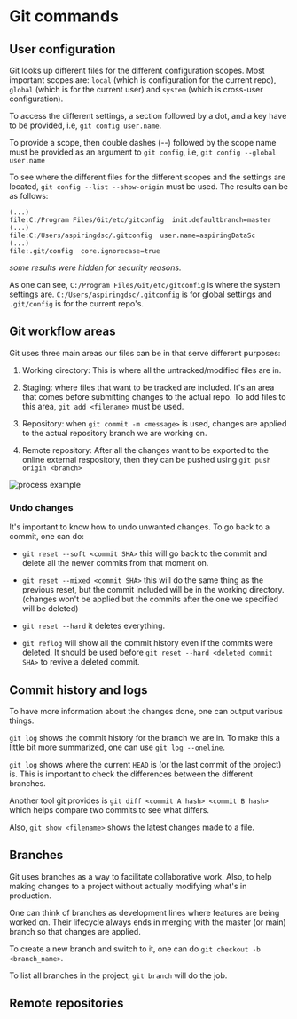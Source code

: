 # Git commands

## User configuration

Git looks up different files for the different configuration scopes. Most important scopes are: ``local`` (which is configuration for the current repo), ``global`` (which is for the current user) and ``system`` (which is cross-user configuration).

To access the different settings, a section followed by a dot, and a key have to be provided, i.e, ``git config user.name``.

To provide a scope, then double dashes (--) followed by the scope name must be provided as an argument to ``git config``, i.e, ``git config --global user.name``

To see where the different files for the different scopes and the settings are located, ``git config --list --show-origin`` must be used. The results can be as follows:

    (...)
    file:C:/Program Files/Git/etc/gitconfig  init.defaultbranch=master
    (...)
    file:C:/Users/aspiringdsc/.gitconfig  user.name=aspiringDataSc
    (...)
    file:.git/config  core.ignorecase=true

_some results were hidden for security reasons._

As one can see, ``C:/Program Files/Git/etc/gitconfig`` is where the system settings are. ``C:/Users/aspiringdsc/.gitconfig`` is for global settings and ``.git/config`` is for the current repo's.

## Git workflow areas

Git uses three main areas our files can be in that serve different purposes:

1. Working directory: This is where all the untracked/modified files are in.

2. Staging: where files that want to be tracked are included. It's an area that comes before submitting changes to the actual repo. To add files to this area, ``git add <filename>`` must be used.

3. Repository: when ``git commit -m <message>`` is used, changes are applied to the actual repository branch we are working on.

4. Remote repository: After all the changes want to be exported to the online external respository, then they can be pushed using ``git push origin <branch>``

<img src="https://snipcademy.com/img/articles/git-fundamentals/three-stages-01.svg" alt="process example">

### Undo changes

It's important to know how to undo unwanted changes. To go back to a commit, one can do:

* ``git reset --soft <commit SHA>`` this will go back to the commit and delete all the newer commits from that moment on.

* ``git reset --mixed <commit SHA>`` this will do the same thing as the previous reset, but the commit included will be in the working directory. (changes won't be applied but the commits after the one we specified will be deleted)

* ``git reset --hard`` it deletes everything.

* ``git reflog`` will show all the commit history even if the commits were deleted. It should be used before ``git reset --hard <deleted commit SHA>`` to revive a deleted commit.

## Commit history and logs

To have more information about the changes done, one can output various things.

``git log`` shows the commit history for the branch we are in. To make this a little bit more summarized, one can use ``git log --oneline``.

``git log`` shows where the current ``HEAD`` is (or the last commit of the project) is. This is important to check the differences between the different branches.

Another tool git provides is ``git diff <commit A hash> <commit B hash>`` which helps compare two commits to see what differs.

Also, ``git show <filename>`` shows the latest changes made to a file.

## Branches

Git uses branches as a way to facilitate collaborative work. Also, to help making changes to a project without actually modifying what's in production.

One can think of branches as development lines where features are being worked on. Their lifecycle always ends in merging with the master (or main) branch so that changes are applied.

To create a new branch and switch to it, one can do ``git checkout -b <branch_name>``.

To list all branches in the project, ``git branch`` will do the job.

## Remote repositories



